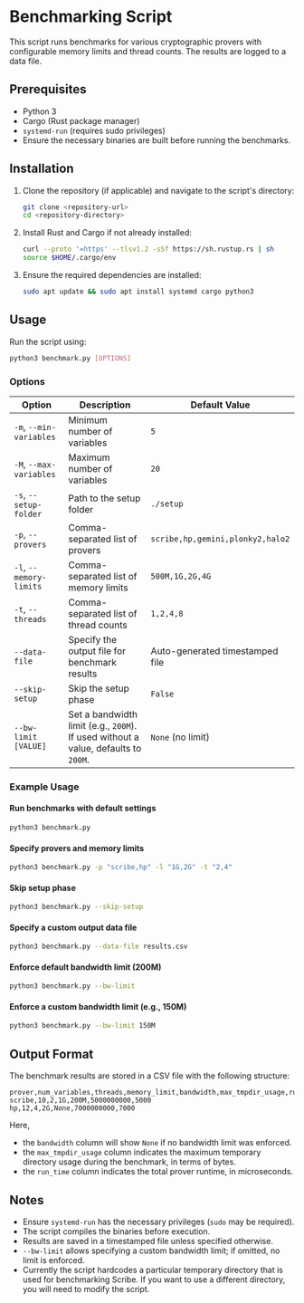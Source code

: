 # Benchmarking Script

This script runs benchmarks for various cryptographic provers with configurable memory limits and thread counts. The results are logged to a data file.

## Prerequisites

- Python 3
- Cargo (Rust package manager)
- `systemd-run` (requires sudo privileges)
- Ensure the necessary binaries are built before running the benchmarks.

## Installation

1. Clone the repository (if applicable) and navigate to the script's directory:

   ```sh
   git clone <repository-url>
   cd <repository-directory>
   ```

2. Install Rust and Cargo if not already installed:

    ```sh
    curl --proto '=https' --tlsv1.2 -sSf https://sh.rustup.rs | sh
    source $HOME/.cargo/env
    ```

3. Ensure the required dependencies are installed:

   ```sh
   sudo apt update && sudo apt install systemd cargo python3
   ```

## Usage

Run the script using:

```sh
python3 benchmark.py [OPTIONS]
```

### Options

| Option                 | Description                                               | Default Value |
|------------------------|-----------------------------------------------------------|---------------|
| `-m`, `--min-variables` | Minimum number of variables                              | `5`           |
| `-M`, `--max-variables` | Maximum number of variables                              | `20`          |
| `-s`, `--setup-folder`  | Path to the setup folder                                | `./setup`      |
| `-p`, `--provers`       | Comma-separated list of provers                         | `scribe,hp,gemini,plonky2,halo2` |
| `-l`, `--memory-limits` | Comma-separated list of memory limits                   | `500M,1G,2G,4G` |
| `-t`, `--threads`       | Comma-separated list of thread counts                   | `1,2,4,8`       |
| `--data-file`          | Specify the output file for benchmark results           | Auto-generated timestamped file |
| `--skip-setup`         | Skip the setup phase                                    | `False`        |
| `--bw-limit [VALUE]`   | Set a bandwidth limit (e.g., `200M`). If used without a value, defaults to `200M`. | `None` (no limit) |

### Example Usage

#### Run benchmarks with default settings

```sh
python3 benchmark.py
```

#### Specify provers and memory limits

```sh
python3 benchmark.py -p "scribe,hp" -l "1G,2G" -t "2,4"
```

#### Skip setup phase

```sh
python3 benchmark.py --skip-setup
```

#### Specify a custom output data file

```sh
python3 benchmark.py --data-file results.csv
```

#### Enforce default bandwidth limit (200M)

```sh
python3 benchmark.py --bw-limit
```

#### Enforce a custom bandwidth limit (e.g., 150M)

```sh
python3 benchmark.py --bw-limit 150M
```

## Output Format

The benchmark results are stored in a CSV file with the following structure:

```csv
prover,num_variables,threads,memory_limit,bandwidth,max_tmpdir_usage,run_time
scribe,10,2,1G,200M,5000000000,5000
hp,12,4,2G,None,7000000000,7000
```

Here,

- the `bandwidth` column will show `None` if no bandwidth limit was enforced.
- the `max_tmpdir_usage` column indicates the maximum temporary directory usage during the benchmark, in terms of bytes.
- the `run_time` column indicates the total prover runtime, in microseconds.

## Notes

- Ensure `systemd-run` has the necessary privileges (`sudo` may be required).
- The script compiles the binaries before execution.
- Results are saved in a timestamped file unless specified otherwise.
- `--bw-limit` allows specifying a custom bandwidth limit; if omitted, no limit is enforced.
- Currently the script hardcodes a particular temporary directory that is used for benchmarking Scribe. If you want to use a different directory, you will need to modify the script.
